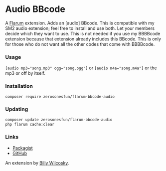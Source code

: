 # Audio BBcode

A [Flarum](http://flarum.org) extension. Adds an [audio] BBcode. This is compatible with my SM2 audio extension; feel free to install and use both. Let your members decide which they want to use. This is not needed if you use my BBBBcode extension because that extension already includes this BBcode. This is only for those who do not want all the other codes that come with BBBBcode.

### Usage
`[audio mp3="song.mp3" ogg="song.ogg"]`
or
`[audio m4a="song.m4a"]`
or the mp3 or off by itself.

### Installation

```sh
composer require zerosonesfun/flarum-bbcode-audio
```

### Updating

```sh
composer update zerosonesfun/flarum-bbcode-audio
php flarum cache:clear
```

### Links

- [Packagist](https://packagist.org/packages/zerosonesfun/flarum-bbcode-audio)
- [GitHub](https://github.com/zerosonesfun/flarum-bbcode-audio)

An extension by [Billy Wilcosky](https://wilcosky.com).
